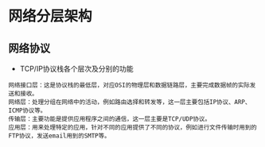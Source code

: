 # 网络分层架构

## 网络协议
- TCP/IP协议栈各个层次及分别的功能
```
网络接口层：这是协议栈的最低层，对应OSI的物理层和数据链路层，主要完成数据帧的实际发送和接收。
网络层：处理分组在网络中的活动，例如路由选择和转发等，这一层主要包括IP协议、ARP、ICMP协议等。
传输层：主要功能是提供应用程序之间的通信，这一层主要是TCP/UDP协议。
应用层：用来处理特定的应用，针对不同的应用提供了不同的协议，例如进行文件传输时用到的FTP协议，发送email用到的SMTP等。
```